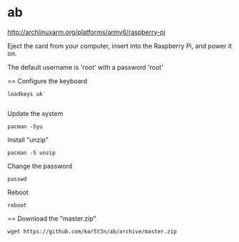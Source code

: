 ab
==
http://archlinuxarm.org/platforms/armv6/raspberry-pi

Eject the card from your computer, insert into the Raspberry Pi, and power it on.

The default username is 'root' with a password 'root'

==
Configure the keyboard
<pre><code>loadkeys <i>uk</i></code></pre>
<pre><code</code></pre>
Update the system
<pre><code>pacman -Syu</code></pre>
Install "unzip"
<pre><code>pacman -S unzip</code></pre>
Change the password
<pre><code>passwd</code></pre>
Reboot
<pre><code>reboot</code></pre>
==
Download the "master.zip"
<pre><code>wget https://github.com/kar5t3n/ab/archive/master.zip</code></pre>
